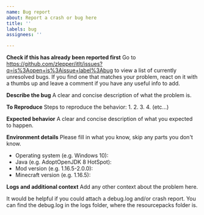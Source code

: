 ```yaml
---
name: Bug report
about: Report a crash or bug here
title: ''
labels: bug
assignees: ''

---
```


**Check if this has already been reported first**
Go to https://github.com/zlepper/itlt/issues?q=is%3Aopen+is%3Aissue+label%3Abug to view a list of currently unresolved bugs. If you find one that matches your problem, react on it with a thumbs up and leave a comment if you have any useful info to add.

**Describe the bug**
A clear and concise description of what the problem is.

**To Reproduce**
Steps to reproduce the behavior:
1. 
2. 
3. 
4.
(etc...)

**Expected behavior**
A clear and concise description of what you expected to happen.

**Environment details**
Please fill in what you know, skip any parts you don't know.
- Operating system (e.g. Windows 10):
- Java (e.g. AdoptOpenJDK 8 HotSpot):
- Mod version (e.g. 1.16.5-2.0.0):
- Minecraft version (e.g. 1.16.5):

**Logs and additional context**
Add any other context about the problem here.

It would be helpful if you could attach a debug.log and/or crash report. You can find the debug.log in the logs folder, where the resourcepacks folder is.
